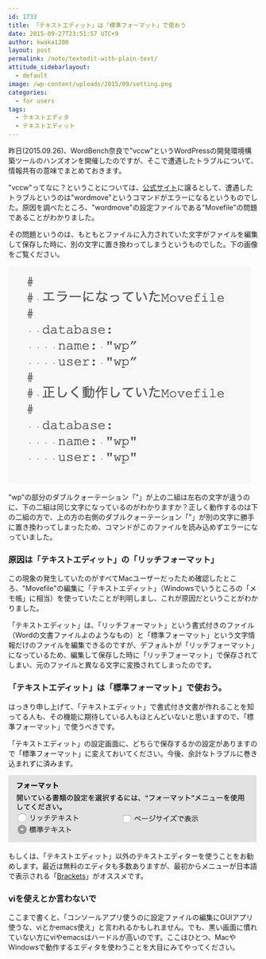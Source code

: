 ```yaml
---
id: 1733
title: 「テキストエディット」は「標準フォーマット」で使おう
date: 2015-09-27T23:51:57 UTC+9
author: kwaka1208
layout: post
permalink: /note/textedit-with-plain-text/
attitude_sidebarlayout:
  - default
image: /wp-content/uploads/2015/09/setting.png
categories:
  - for users
tags:
  - テキストエディタ
  - テキストエディット
---
```

昨日(2015.09.26)、WordBench奈良で"vccw"というWordPressの開発環境構築ツールのハンズオンを開催したのですが、そこで遭遇したトラブルについて、情報共有の意味でまとめておきます。

"vccw"ってなに？ということについては、[公式サイト](http://vccw.cc/)に譲るとして、遭遇したトラブルというのは"wordmove"というコマンドがエラーになるというものでした。原因を調べたところ、"wordmove"の設定ファイルである"Movefile"の問題であることがわかりました。

その問題というのは、もともとファイルに入力されていた文字がファイルを編集して保存した時に、別の文字に置き換わってしまうというものでした。下の画像をご覧ください。

![文字が変わってしまう不具合の例](/assets/images/2015/09/textedit.png)

"wp"の部分のダブルクォーテーション「"」が上の二組は左右の文字が違うのに、下の二組は同じ文字になっているのがわかりますか？正しく動作するのは下の二組の方で、上の方の右側のダブルクォーテーション「"」が別の文字に勝手に置き換わってしまったため、コマンドがこのファイルを読み込めずエラーになっていました。

### 原因は「テキストエディット」の「リッチフォーマット」
この現象の発生していたのがすべてMacユーザーだったため確認したところ、"Movefile"の編集に「テキストエディット」（Windowsでいうところの「メモ帳」に相当）を使っていたことが判明しまし、これが原因だということがわかりました。

「テキストエディット」は、「リッチフォーマット」という書式付きのファイル（Wordの文書ファイルよのようなもの）と「標準フォーマット」という文字情報だけのファイルを編集できるのですが、デフォルトが「リッチフォーマット」になっているため、編集して保存した時に「リッチフォーマット」で保存されてしまい、元のファイルと異なる文字に変換されてしまったのです。

### 「テキストエディット」は「標準フォーマット」で使おう。
はっきり申し上げて、「テキストエディット」で書式付き文書が作れることを知ってる人も、その機能に期待している人もほとんどいないと思いますので、「標準フォーマット」で使うべきです。

「テキストエディット」の設定画面に、どちらで保存するかの設定がありますので「標準フォーマット」に変えておいてください。今後、余計なトラブルに巻き込まれずに済みます。

![テキストディットのフォーマット設定](/assets/images/2015/09/setting.png)

もしくは、「テキストエディット」以外のテキストエディターを使うことをお勧めします。最近は無料のエディタも多数ありますが、最初からメニューが日本語で表示される「[Brackets](http://brackets.io/)」がオススメです。

### viを使えとか言わないで
ここまで書くと、「コンソールアプリ使うのに設定ファイルの編集にGUIアプリ使うな、viとかemacs使え」と言われるかもしれません。でも、黒い画面に慣れていない方にviやemacsはハードルが高いのです。ここはひとつ、MacやWindowsで動作するエディタを使わうことを大目にみてやってください。
